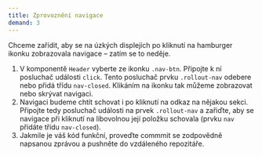 ```yaml
---
title: Zprovoznění navigace
demand: 3
---
```


Chceme zařídit, aby se na úzkých displejích po kliknutí na hamburger ikonku zobrazovala navigace – zatím se to neděje.

1. V komponentě `Header` vyberte ze ikonku `.nav-btn`. Připojte k ní posluchač události `click`. Tento posluchač prvku `.rollout-nav` odebere nebo přidá třídu `nav-closed`. Klikáním na ikonku tak můžeme zobrazovat nebo skrývat navigaci.
1. Navigaci budeme chtít schovat i po kliknutí na odkaz na nějakou sekci. Připojte tedy posluchač události na prvek `.rollout-nav` a zařiďte, aby se navigace při kliknutí na libovolnou její položku schovala (prvku `nav` přidáte třídu `nav-closed`).
1. Jakmile je váš kód funkční, proveďte commmit se zodpovědně napsanou zprávou a pushněte do vzdáleného repozitáře.
